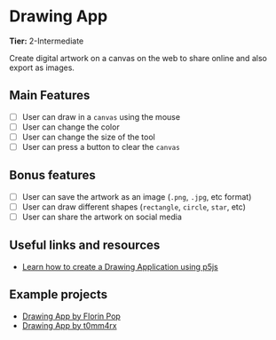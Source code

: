 # Drawing App

**Tier:** 2-Intermediate

Create digital artwork on a canvas on the web to share online and also export as images.

## Main Features

-   [ ] User can draw in a `canvas` using the mouse
-   [ ] User can change the color
-   [ ] User can change the size of the tool
-   [ ] User can press a button to clear the `canvas`

## Bonus features

-   [ ] User can save the artwork as an image (`.png`, `.jpg`, etc format)
-   [ ] User can draw different shapes (`rectangle`, `circle`, `star`, etc)
-   [ ] User can share the artwork on social media

## Useful links and resources

-   [Learn how to create a Drawing Application using p5js](https://www.florin-pop.com/blog/2019/04/drawing-app-built-with-p5js/)

## Example projects

-   [Drawing App by Florin Pop](https://codepen.io/FlorinPop17/full/VNYyZQ)
-   [Drawing App by t0mm4rx](https://codepen.io/t0mm4rx/full/dLowvZ)
